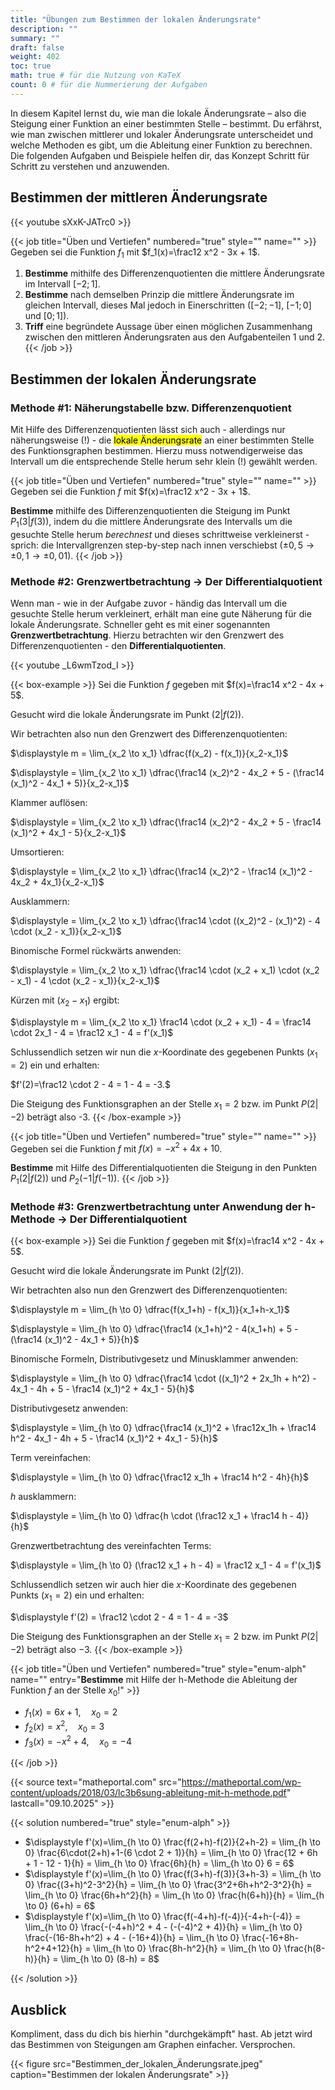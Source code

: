 ```yaml
---
title: "Übungen zum Bestimmen der lokalen Änderungsrate"
description: ""
summary: ""
draft: false
weight: 402
toc: true
math: true # für die Nutzung von KaTeX
count: 0 # für die Nummerierung der Aufgaben
---
```


In diesem Kapitel lernst du, wie man die lokale Änderungsrate – also die Steigung einer Funktion an einer bestimmten Stelle – bestimmt. Du erfährst, wie man zwischen mittlerer und lokaler Änderungsrate unterscheidet und welche Methoden es gibt, um die Ableitung einer Funktion zu berechnen. Die folgenden Aufgaben und Beispiele helfen dir, das Konzept Schritt für Schritt zu verstehen und anzuwenden.

## Bestimmen der mittleren Änderungsrate

{{< youtube sXxK-JATrc0 >}}

{{< job title="Üben und Vertiefen" numbered="true" style="" name="" >}}
Gegeben sei die Funktion $f_1$ mit $f_1(x)=\frac12 x^2 - 3x + 1$.

1. **Bestimme** mithilfe des Differenzenquotienten die mittlere Änderungsrate im Intervall $[-2;1]$.
2. **Bestimme** nach demselben Prinzip die mittlere Änderungsrate im gleichen Intervall, dieses Mal jedoch in Einerschritten ($[-2;-1]$, $[-1;0]$ und $[0;1]$).
3. **Triff** eine begründete Aussage über einen möglichen Zusammenhang zwischen den mittleren Änderungsraten aus den Aufgabenteilen 1 und 2.
{{< /job >}}

## Bestimmen der lokalen Änderungsrate

### Methode #1: Näherungstabelle bzw. Differenzenquotient

Mit Hilfe des Differenzenquotienten lässt sich auch - allerdings nur näherungsweise (!) - die <mark>lokale Änderungsrate</mark> an einer bestimmten Stelle des Funktionsgraphen bestimmen. Hierzu muss notwendigerweise das Intervall um die entsprechende Stelle herum sehr klein (!) gewählt werden.

{{< job title="Üben und Vertiefen" numbered="true" style="" name="" >}}
Gegeben sei die Funktion $f$ mit $f(x)=\frac12 x^2 - 3x + 1$.

**Bestimme** mithilfe des Differenzenquotienten die Steigung im Punkt $P_1 \left(3|f(3)\right)$, indem du die mittlere Änderungsrate des Intervalls um die gesuchte Stelle herum *berechnest* und dieses schrittweise verkleinerst - sprich: die Intervallgrenzen step-by-step nach innen verschiebst ($\pm 0,5 \rightarrow \pm 0,1 \rightarrow \pm 0,01$).
{{< /job >}}

<!-- ![image](Bestimmen_der_lokalen_Änderungsrate.jpeg) -->

### Methode #2: Grenzwertbetrachtung $\rightarrow$ Der Differentialquotient

Wenn man - wie in der Aufgabe zuvor - händig das Intervall um die gesuchte Stelle herum verkleinert, erhält man eine gute Näherung für die lokale Änderungsrate. Schneller geht es mit einer sogenannten **Grenzwertbetrachtung**. Hierzu betrachten wir den Grenzwert des Differenzenquotienten - den **Differentialquotienten**.

{{< youtube _L6wmTzod_I >}}

{{< box-example >}}
Sei die Funktion $f$ gegeben mit $f(x)=\frac14 x^2 - 4x + 5$.

Gesucht wird die lokale Änderungsrate im Punkt $\left(2|f(2)\right)$.

Wir betrachten also nun den Grenzwert des Differenzenquotienten:

$\displaystyle m = \lim_{x_2 \to x_1} \dfrac{f(x_2) - f(x_1)}{x_2-x_1}$

$\displaystyle = \lim_{x_2 \to x_1} \dfrac{\frac14 (x_2)^2 - 4x_2 + 5 - (\frac14 (x_1)^2 - 4x_1 + 5)}{x_2-x_1}$

Klammer auflösen:

$\displaystyle = \lim_{x_2 \to x_1} \dfrac{\frac14 (x_2)^2 - 4x_2 + 5 - \frac14 (x_1)^2 + 4x_1 - 5}{x_2-x_1}$

Umsortieren:

$\displaystyle = \lim_{x_2 \to x_1} \dfrac{\frac14 (x_2)^2 - \frac14 (x_1)^2 - 4x_2 + 4x_1}{x_2-x_1}$

Ausklammern:

$\displaystyle = \lim_{x_2 \to x_1} \dfrac{\frac14 \cdot ((x_2)^2 - (x_1)^2) - 4 \cdot (x_2 - x_1)}{x_2-x_1}$

Binomische Formel rückwärts anwenden:

$\displaystyle = \lim_{x_2 \to x_1} \dfrac{\frac14 \cdot (x_2 + x_1) \cdot (x_2 - x_1) - 4 \cdot (x_2 - x_1)}{x_2-x_1}$

Kürzen mit $(x_2-x_1)$ ergibt:

$\displaystyle m = \lim_{x_2 \to x_1} \frac14 \cdot (x_2 + x_1) - 4 = \frac14 \cdot 2x_1 - 4 = \frac12 x_1 - 4 = f'(x_1)$

Schlussendlich setzen wir nun die $x$-Koordinate des gegebenen Punkts ($x_1=2$) ein und erhalten:

$f'(2)=\frac12 \cdot 2 - 4 = 1 - 4 = -3.$

Die Steigung des Funktionsgraphen an der Stelle $x_1=2$ bzw. im Punkt $P(2|-2)$ beträgt also -3.
{{< /box-example >}}

{{< job title="Üben und Vertiefen" numbered="true" style="" name="" >}}
Gegeben sei die Funktion $f$ mit $f(x)= -x^2 + 4x + 10$.

**Bestimme** mit Hilfe des Differentialquotienten die Steigung in den Punkten $P_1 \left(2|f(2)\right)$ und $P_2 \left(-1|f(-1)\right)$.
{{< /job >}}

### Methode #3: Grenzwertbetrachtung unter Anwendung der h-Methode $\rightarrow$ Der Differentialquotient

{{< box-example >}}
Sei die Funktion $f$ gegeben mit $f(x)=\frac14 x^2 - 4x + 5$.

Gesucht wird die lokale Änderungsrate im Punkt $\left(2|f(2)\right)$.

Wir betrachten also nun den Grenzwert des Differenzenquotienten:

$\displaystyle m = \lim_{h \to 0} \dfrac{f(x_1+h) - f(x_1)}{x_1+h-x_1}$

$\displaystyle = \lim_{h \to 0} \dfrac{\frac14 (x_1+h)^2 - 4(x_1+h) + 5 - (\frac14 (x_1)^2 - 4x_1 + 5)}{h}$

Binomische Formeln, Distributivgesetz und Minusklammer anwenden:

$\displaystyle = \lim_{h \to 0} \dfrac{\frac14 \cdot ((x_1)^2 + 2x_1h + h^2) - 4x_1 - 4h + 5 - \frac14 (x_1)^2 + 4x_1 - 5}{h}$

Distributivgesetz anwenden:

$\displaystyle = \lim_{h \to 0} \dfrac{\frac14 (x_1)^2 + \frac12x_1h + \frac14 h^2 - 4x_1 - 4h + 5 - \frac14 (x_1)^2 + 4x_1 - 5}{h}$

Term vereinfachen:

$\displaystyle = \lim_{h \to 0} \dfrac{\frac12 x_1h + \frac14 h^2 - 4h}{h}$

$h$ ausklammern:

$\displaystyle = \lim_{h \to 0} \dfrac{h \cdot (\frac12 x_1 + \frac14 h - 4)}{h}$

Grenzwertbetrachtung des vereinfachten Terms:

$\displaystyle = \lim_{h \to 0} (\frac12 x_1 + h - 4) = \frac12 x_1 - 4 = f'(x_1)$

Schlussendlich setzen wir auch hier die $x$-Koordinate des gegebenen Punkts ($x_1=2$) ein und erhalten:

$\displaystyle f'(2) = \frac12 \cdot 2 - 4 = 1 - 4 = -3$

Die Steigung des Funktionsgraphen an der Stelle $x_1=2$ bzw. im Punkt $P(2|-2)$ beträgt also $-3$.
{{< /box-example >}}

{{< job title="Üben und Vertiefen" numbered="true" style="enum-alph" name="" entry="**Bestimme** mit Hilfe der h-Methode die Ableitung der Funktion $f$ an der Stelle $x_0$!" >}}

- $f_1(x)=6x+1, \quad x_0=2$
- $f_2(x)=x^2, \quad x_0=3$
- $f_3(x)=-x^2 + 4, \quad x_0=-4$

{{< /job >}}

{{< source text="matheportal.com" src="https://matheportal.com/wp-content/uploads/2018/03/lc3b6sung-ableitung-mit-h-methode.pdf" lastcall="09.10.2025" >}}

{{< solution numbered="true" style="enum-alph" >}}

- $\displaystyle f'(x)=\lim_{h \to 0} \frac{f(2+h)-f(2)}{2+h-2} = \lim_{h \to 0} \frac{6\cdot(2+h)+1-(6 \cdot 2 + 1)}{h} = \lim_{h \to 0} \frac{12 + 6h + 1 - 12 - 1}{h} = \lim_{h \to 0} \frac{6h}{h} = \lim_{h \to 0} 6 = 6$
- $\displaystyle f'(x)=\lim_{h \to 0} \frac{f(3+h)-f(3)}{3+h-3} = \lim_{h \to 0} \frac{(3+h)^2-3^2}{h} = \lim_{h \to 0} \frac{3^2+6h+h^2-3^2}{h} = \lim_{h \to 0} \frac{6h+h^2}{h} = \lim_{h \to 0} \frac{h(6+h)}{h} = \lim_{h \to 0} (6+h) = 6$
- $\displaystyle f'(x)=\lim_{h \to 0} \frac{f(-4+h)-f(-4)}{-4+h-(-4)} = \lim_{h \to 0} \frac{-(-4+h)^2 + 4 - (-(-4)^2 + 4)}{h} = \lim_{h \to 0} \frac{-(16-8h+h^2) + 4 - (-16+4)}{h} = \lim_{h \to 0} \frac{-16+8h-h^2+4+12}{h} = \lim_{h \to 0} \frac{8h-h^2}{h} = \lim_{h \to 0} \frac{h(8-h)}{h} = \lim_{h \to 0} (8-h) = 8$

{{< /solution >}}

## Ausblick

Kompliment, dass du dich bis hierhin "durchgekämpft" hast. Ab jetzt wird das Bestimmen von Steigungen am Graphen einfacher. Versprochen.

<!-- ![image](Bestimmen_der_lokalen_Änderungsrate.jpeg) -->

{{< figure src="Bestimmen_der_lokalen_Änderungsrate.jpeg" caption="Bestimmen der lokalen Änderungsrate" >}}

<!-- {{< picture src="Bestimmen_der_lokalen_Änderungsrate.jpeg" caption="Bestimmen der lokalen Änderungsrate" >}} -->
